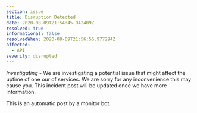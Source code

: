 ```yaml
---
section: issue
title: Disruption Detected
date: 2020-08-09T21:54:45.942409Z
resolved: true
informational: false
resolvedWhen: 2020-08-09T21:56:56.977294Z
affected:
  - API
severity: disrupted
---
```

*Investigating* - We are investigating a potential issue that might affect the uptime of one our of services. We are sorry for any inconvenience this may cause you. This incident post will be updated once we have more information.

This is an automatic post by a monitor bot.
        